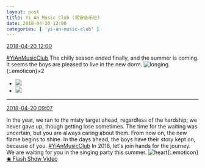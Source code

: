 ```yaml
---
layout: post
title: Yi An Music Club (易安音乐社)
date: 2018-04-20 12:00
categories: [ 'yi-an-music-club' ]
---
```


<div class="weibo-info">
  <a href="https://weibo.com/6094546964/GcWyHgvPP">2018-04-20 12:00</a>
</div>

[#YiAnMusicClub](https://weibo.com/p/100808beae2e3e05b17b64f63ebedca39f19b2/super_index) The chilly season ended finally, and the summer is coming. It seems the boys are pleased to live in the new dorm. ![longing](https://img.t.sinajs.cn/t4/appstyle/expression/ext/normal/c9/2018new_chongjing_org.png){:.emoticon}×2

<!-- more -->

<ul class="weibo-pic-list-1">
  <li class="weibo-pic">
    <a href="//wx1.sinaimg.cn/mw690/006Es64Agy1fqizoc3odxj30m898su0z.jpg"><img src="//wx1.sinaimg.cn/thumb150/006Es64Agy1fqizoc3odxj30m898su0z.jpg"/></a>
  </li>
  <li class="weibo-pic">
    <a href="//wx4.sinaimg.cn/mw690/006Es64Agy1fqizoj6hbxj30m89yp7wj.jpg"><img src="//wx4.sinaimg.cn/thumb150/006Es64Agy1fqizoj6hbxj30m89yp7wj.jpg"/></a>
  </li>
</ul>

---

<div class="weibo-info">
  <a href="https://weibo.com/6094546964/GcVqIj6Nv">2018-04-20 09:07</a>
</div>

In the year, we ran to the misty target ahead, regardless of the hardship; we never gave up, though getting lose sometimes. The time for the waiting was uncertain, but you are always caring about them. From now on, the new flame begins to shine. In the days ahead, the boys have their story kept on, because of you. [#YiAnMusicClub](https://weibo.com/p/100808beae2e3e05b17b64f63ebedca39f19b2/super_index) In 2018, let's join hands for the journey. We are waiting for you in the singing party this summer. ![heart](https://img.t.sinajs.cn/t4/appstyle/expression/ext/normal/8a/2018new_xin_thumb.png){:.emoticon} [◉ Flash Show Video](https://www.miaopai.com/show/79iXyUI0m4PxD2RstDB6IytnAg0aqBLj6rCRrQ__.htm)
